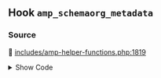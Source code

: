 ## Hook `amp_schemaorg_metadata`

### Source

:link: [includes/amp-helper-functions.php:1819](../../includes/amp-helper-functions.php#L1819)

<details>
<summary>Show Code</summary>

```php
$metadata = apply_filters( 'amp_schemaorg_metadata', $metadata );
```

</details>

